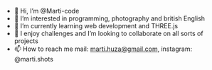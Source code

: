- 👋 Hi, I’m @Marti-code
- 👀 I’m interested in programming, photography and british English
- 🌱 I’m currently learning web development and THREE.js
- 💞️ I enjoy challenges and I’m looking to collaborate on all sorts of projects 
- 📫 How to reach me mail: marti.huza@gmail.com, instagram: @marti.shots

<!---
Marti-code/Marti-code is a ✨ special ✨ repository because its `README.md` (this file) appears on your GitHub profile.
You can click the Preview link to take a look at your changes.
--->
